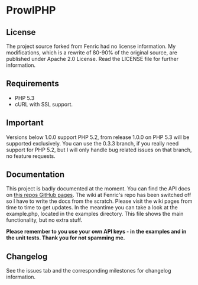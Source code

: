 # ProwlPHP

## License
The project source forked from Fenric had no license information. My modifications, which is a rewrite of 80-90% of
the original source, are published under Apache 2.0 License. Read the LICENSE file for further information.

## Requirements
- PHP 5.3
- cURL with SSL support.

## Important
Versions below 1.0.0 support PHP 5.2, from release 1.0.0 on PHP 5.3 will be supported exclusively. You can use the 0.3.3 branch,
if you really need support for PHP 5.2, but I will only handle bug related issues on that branch, no feature requests.

## Documentation
This project is badly documented at the moment. You can find the API docs on [this repos GitHub pages](http://xenji.github.com/ProwlPHP/).
The wiki at Fenric's repo has been switched off so I have to write the docs from the scratch. Please visit the wiki pages
from time to time to get updates. In the meantime you can take a look at the example.php, located in the examples directory.
This file shows the main functionality, but no extra stuff.

**Please remember to you use your own API keys - in the examples and in the unit tests. Thank you for not spamming me.**

## Changelog
See the issues tab and the corresponding milestones for changelog information.